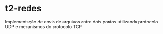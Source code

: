 # t2-redes

Implementação de envio de arquivos entre dois pontos utilizando protocolo UDP e mecanismos do protocolo TCP.
